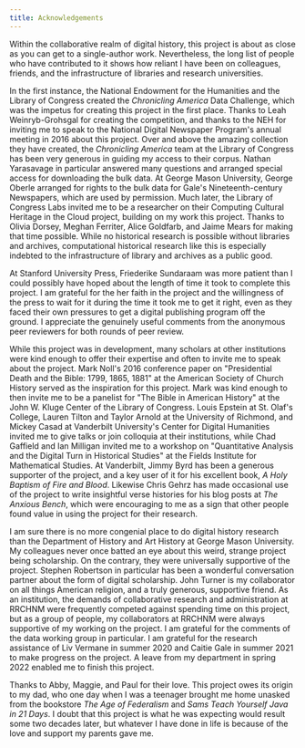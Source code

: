```yaml
---
title: Acknowledgements
---
```


Within the collaborative realm of digital history, this project is about as close as you can get to a single-author work. Nevertheless, the long list of people who have contributed to it shows how reliant I have been on colleagues, friends, and the infrastructure of libraries and research universities.

In the first instance, the National Endowment for the Humanities and the Library of Congress created the _Chronicling America_ Data Challenge, which was the impetus for creating this project in the first place. Thanks to Leah Weinryb-Grohsgal for creating the competition, and thanks to the NEH for inviting me to speak to the National Digital Newspaper Program's annual meeting in 2016 about this project. Over and above the amazing collection they have created, the _Chronicling America_ team at the Library of Congress has been very generous in guiding my access to their corpus. Nathan Yarasavage in particular answered many questions and arranged special access for downloading the bulk data. At George Mason University, George Oberle arranged for rights to the bulk data for Gale's Nineteenth-century Newspapers, which are used by permission. Much later, the Library of Congress Labs invited me to be a researcher on their Computing Cultural Heritage in the Cloud project, building on my work this project. Thanks to Olivia Dorsey, Meghan Ferriter, Alice Goldfarb, and Jaime Mears for making that time possible. While no historical research is possible without libraries and archives, computational historical research like this is especially indebted to the infrastructure of library and archives as a public good.

At Stanford University Press, Friederike Sundaraam was more patient than I could possibly have hoped about the length of time it took to complete this project. I am grateful for the her faith in the project and the willingness of the press to wait for it during the time it took me to get it right, even as they faced their own pressures to get a digital publishing program off the ground. I appreciate the genuinely useful comments from the anonymous peer reviewers for both rounds of peer review.

While this project was in development, many scholars at other institutions were kind enough to offer their expertise and often to invite me to speak about the project. Mark Noll's 2016 conference paper on "Presidential Death and the Bible: 1799, 1865, 1881" at the American Society of Church History served as the inspiration for this project. Mark was kind enough to then invite me to be a panelist for "The Bible in American History" at the John W. Kluge Center of the Library of Congress. Louis Epstein at St. Olaf's College, Lauren Tilton and Taylor Arnold at the University of Richmond, and Mickey Casad at Vanderbilt University's Center for Digital Humanities invited me to give talks or join colloquia at their institutions, while Chad Gaffield and Ian Milligan invited me to a workshop on "Quantitative Analysis and the Digital Turn in Historical Studies" at the Fields Institute for Mathematical Studies. At Vanderbilt, Jimmy Byrd has been a generous supporter of the project, and a key user of it for his excellent book, _A Holy Baptism of Fire and Blood_. Likewise Chris Gehrz has made occasional use of the project to write insightful verse histories for his blog posts at _The Anxious Bench_, which were encouraging to me as a sign that other people found value in using the project for their research.

I am sure there is no more congenial place to do digital history research than the Department of History and Art History at George Mason University. My colleagues never once batted an eye about this weird, strange project being scholarship. On the contrary, they were universally supportive of the project. Stephen Robertson in particular has been a wonderful conversation partner about the form of digital scholarship. John Turner is my collaborator on all things American religion, and a truly generous, supportive friend. As an institution, the demands of collaborative research and administration at RRCHNM were frequently competed against spending time on this project, but as a group of people, my collaborators at RRCHNM were always supportive of my working on the project. I am grateful for the comments of the data working group in particular.  I am grateful for the research assistance of Liv Vermane in summer 2020 and Caitie Gale in summer 2021 to make progress on the project. A leave from my department in spring 2022 enabled me to finish this project.

Thanks to Abby, Maggie, and Paul for their love. This project owes its origin to my dad, who one day when I was a teenager brought me home unasked from the bookstore _The Age of Federalism_ and _Sams Teach Yourself Java in 21 Days_. I doubt that this project is what he was expecting would result some two decades later, but whatever I have done in life is because of the love and support my parents gave me.
